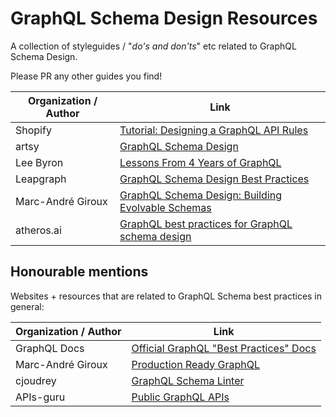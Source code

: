 # GraphQL Schema Design Resources

A collection of styleguides / "_do's and don'ts_" etc related to GraphQL Schema Design.

Please PR any other guides you find!

| Organization / Author | Link                                                                                                                                                   |
| --------------------- | ------------------------------------------------------------------------------------------------------------------------------------------------------ |
| Shopify               | [Tutorial: Designing a GraphQL API Rules](https://github.com/Shopify/graphql-design-tutorial/blob/master/TUTORIAL.md#tldr-the-rules)                                        |
| artsy                 | [GraphQL Schema Design](https://github.com/artsy/README/blob/master/playbooks/graphql-schema-design.md)                                                |
| Lee Byron             | [Lessons From 4 Years of GraphQL](https://www.graphql.com/articles/4-years-of-graphql-lee-byron)                                                       |
| Leapgraph             | [GraphQL Schema Design Best Practices](https://leapgraph.com/graphql-schema-design-best-practices)                                                     |
| Marc-André Giroux     | [GraphQL Schema Design: Building Evolvable Schemas](https://www.apollographql.com/blog/graphql-schema-design-building-evolvable-schemas-1501f3c59ed5/) |
| atheros.ai            | [GraphQL best practices for GraphQL schema design](https://atheros.ai/blog/graphql-best-practices-for-graphql-schema-design)                           |

## Honourable mentions

Websites + resources that are related to GraphQL Schema best practices in general:

| Organization / Author | Link                                                                                |
| --------------------- | ----------------------------------------------------------------------------------- |
| GraphQL Docs          | [Official GraphQL "Best Practices" Docs](https://graphql.org/learn/best-practices/) |
| Marc-André Giroux     | [Production Ready GraphQL](https://productionreadygraphql.com/)                     |
| cjoudrey              | [GraphQL Schema Linter](https://github.com/cjoudrey/graphql-schema-linter)          |
| APIs-guru             | [Public GraphQL APIs](https://github.com/APIs-guru/graphql-apis)                    |

